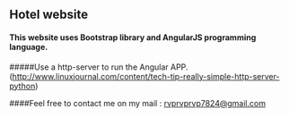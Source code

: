 ## Hotel website

#### This website uses Bootstrap library and AngularJS programming language.

#####Use a http-server to run the Angular APP. (http://www.linuxjournal.com/content/tech-tip-really-simple-http-server-python)


####Feel free to contact me on my mail : rvprvprvp7824@gmail.com
